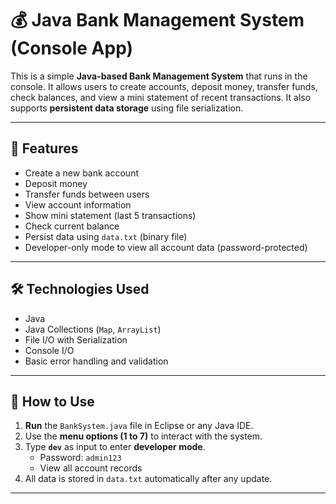 # 💰 Java Bank Management System (Console App)

This is a simple **Java-based Bank Management System** that runs in the console. It allows users to create accounts, deposit money, transfer funds, check balances, and view a mini statement of recent transactions. It also supports **persistent data storage** using file serialization.

---

## 🚀 Features

- Create a new bank account
- Deposit money
- Transfer funds between users
- View account information
- Show mini statement (last 5 transactions)
- Check current balance
- Persist data using `data.txt` (binary file)
- Developer-only mode to view all account data (password-protected)

---

## 🛠 Technologies Used

- Java
- Java Collections (`Map`, `ArrayList`)
- File I/O with Serialization
- Console I/O
- Basic error handling and validation

---

## 🧪 How to Use

1. **Run** the `BankSystem.java` file in Eclipse or any Java IDE.
2. Use the **menu options (1 to 7)** to interact with the system.
3. Type **`dev`** as input to enter **developer mode**.
   - Password: `admin123`
   - View all account records
4. All data is stored in `data.txt` automatically after any update.

---



